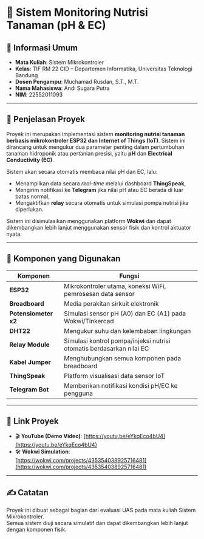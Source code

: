 # 🌱 Sistem Monitoring Nutrisi Tanaman (pH & EC)

## 📌 Informasi Umum

- **Mata Kuliah**: Sistem Mikrokontroler  
- **Kelas**: TIF RM 22 CID – Departemen Informatika, Universitas Teknologi Bandung  
- **Dosen Pengampu**: Muchamad Rusdan, S.T., M.T.  
- **Nama Mahasiswa**: Andi Sugara Putra  
- **NIM**: 22552011093  

---

## 📖 Penjelasan Proyek

Proyek ini merupakan implementasi sistem **monitoring nutrisi tanaman berbasis mikrokontroler ESP32 dan Internet of Things (IoT)**. Sistem ini dirancang untuk mengukur dua parameter penting dalam pertumbuhan tanaman hidroponik atau pertanian presisi, yaitu **pH** dan **Electrical Conductivity (EC)**.

Sistem akan secara otomatis membaca nilai pH dan EC, lalu:

- Menampilkan data secara *real-time* melalui dashboard **ThingSpeak**,
- Mengirim notifikasi ke **Telegram** jika nilai pH atau EC berada di luar batas normal,
- Mengaktifkan **relay** secara otomatis untuk simulasi pompa nutrisi jika diperlukan.

Sistem ini disimulasikan menggunakan platform **Wokwi** dan dapat dikembangkan lebih lanjut menggunakan sensor fisik dan kontrol aktuator nyata.

---

## 🧰 Komponen yang Digunakan

| Komponen        | Fungsi                                                                 |
|----------------|------------------------------------------------------------------------|
| **ESP32**       | Mikrokontroler utama, koneksi WiFi, pemrosesan data sensor             |
| **Breadboard**  | Media perakitan sirkuit elektronik                                      |
| **Potensiometer x2** | Simulasi sensor pH (A0) dan EC (A1) pada Wokwi/Tinkercad             |
| **DHT22**       | Mengukur suhu dan kelembaban lingkungan                                |
| **Relay Module**| Simulasi kontrol pompa/injeksi nutrisi otomatis berdasarkan nilai EC   |
| **Kabel Jumper**| Menghubungkan semua komponen pada breadboard                           |
| **ThingSpeak**  | Platform visualisasi data sensor IoT                                   |
| **Telegram Bot**| Memberikan notifikasi kondisi pH/EC ke pengguna                        |

---

## 🔗 Link Proyek

- 🎬 **YouTube (Demo Video)**: [https://youtu.be/eYkqEco4bU4](https://youtu.be/eYkqEco4bU4)  
- 🛠️ **Wokwi Simulation**: [https://wokwi.com/projects/435354038925716481](https://wokwi.com/projects/435354038925716481)  

---

## ✍️ Catatan

Proyek ini dibuat sebagai bagian dari evaluasi UAS pada mata kuliah Sistem Mikrokontroler.  
Semua sistem diuji secara simulatif dan dapat dikembangkan lebih lanjut dengan komponen fisik.


